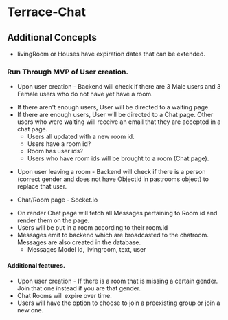# Terrace-Chat

## Additional Concepts
* livingRoom or Houses have expiration dates that can be extended.

### Run Through MVP of User creation.
* Upon user creation - Backend will check if there are 3 Male users and 3 Female users who do not have yet have a room. 
 - If there aren't enough users, User will be directed to a waiting page. 
 - If there are enough users, User will be directed to a Chat page. Other users who were waiting will receive an email that they are accepted in a chat page. 
    - Users all updated with a new room id.
    - Users have a room id? 
    - Room has user ids? 
    - Users who have room ids will be brought to a room (Chat page).

* Upon user leaving a room - Backend will check if there is a person (correct gender and does not have ObjectId in pastrooms object) to replace that user. 

* Chat/Room page - Socket.io 
 - On render Chat page will fetch all Messages pertaining to Room id and render them on the page. 
 - Users will be put in a room according to their room.id 
 - Messages emit to backend which are broadcasted to the chatroom. Messages are also created in the database. 
    - Messages Model
        id,
        livingroom,
        text,
        user

 #### Additional features.
* Upon user creation - If there is a room that is missing a certain gender. Join that one instead if you are that gender. 
* Chat Rooms will expire over time.
* Users will have the option to choose to join a preexisting group or join a new one. 
